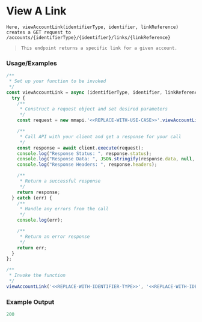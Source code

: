 # View A Link

`Here, viewAccountLink(identifierType, identifier, linkReference) creates a GET request to /accounts/{identifierType}/{identifier}/links/{linkReference}`

> `This endpoint returns a specific link for a given account.`

### Usage/Examples
```javascript
/**
 * Set up your function to be invoked
 */
const viewAccountLink = async (identifierType, identifier, linkReference) => {
  try {
    /**
     * Construct a request object and set desired parameters
     */
    const request = new mmapi.'<<REPLACE-WITH-USE-CASE>>'.viewAccountLink(identifierType, identifier, linkReference);

    /**
     * Call API with your client and get a response for your call
     */
    const response = await client.execute(request);
    console.log("Response Status: ", response.status);
    console.log("Response Data: ", JSON.stringify(response.data, null, 4));
    console.log("Response Headers: ", response.headers);

    /**
     * Return a successful response
     */
    return response;
  } catch (err) {
    /**
     * Handle any errors from the call
     */
    console.log(err);

    /**
     * Return an error response
     */
    return err;
  }
};

/**
 * Invoke the function
 */
viewAccountLink('<<REPLACE-WITH-IDENTIFIER-TYPE>>', '<<REPLACE-WITH-IDENTIFIER>>', '<<REPLACE-WITH-LINK-REFERENCE>>');
```

### Example Output
```javascript
200


```